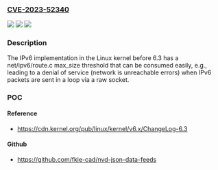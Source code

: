 ### [CVE-2023-52340](https://cve.mitre.org/cgi-bin/cvename.cgi?name=CVE-2023-52340)
![](https://img.shields.io/static/v1?label=Product&message=n%2Fa&color=blue)
![](https://img.shields.io/static/v1?label=Version&message=n%2Fa&color=blue)
![](https://img.shields.io/static/v1?label=Vulnerability&message=n%2Fa&color=brighgreen)

### Description

The IPv6 implementation in the Linux kernel before 6.3 has a net/ipv6/route.c max_size threshold that can be consumed easily, e.g., leading to a denial of service (network is unreachable errors) when IPv6 packets are sent in a loop via a raw socket.

### POC

#### Reference
- https://cdn.kernel.org/pub/linux/kernel/v6.x/ChangeLog-6.3

#### Github
- https://github.com/fkie-cad/nvd-json-data-feeds

